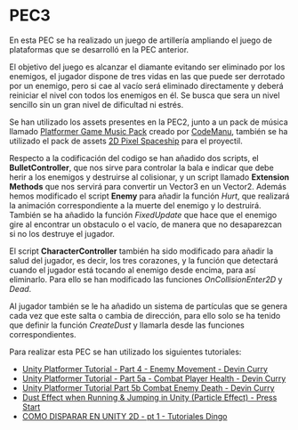 # PEC3

En esta PEC se ha realizado un juego de artillería ampliando el juego de plataformas que se desarrolló en la PEC anterior.

El objetivo del juego es alcanzar el diamante evitando ser eliminado por los enemigos, el jugador dispone de tres vidas en las que puede ser derrotado por un enemigo, pero si cae al vacío será eliminado directamente y deberá reiniciar el nivel con todos los enemigos en él. Se busca que sera un nivel sencillo sin un gran nivel de dificultad ni estrés.

Se han utilizado los assets presentes en la PEC2, junto a un pack de música llamado [Platformer Game Music Pack](https://opengameart.org/content/platformer-game-music-pack) creado por [CodeManu](https://opengameart.org/users/codemanu), también se ha utilizado el pack de assets [2D Pixel Spaceship](https://assetstore.unity.com/packages/2d/characters/2d-pixel-spaceship-two-small-ships-131545) para el proyectil.

Respecto a la codificación del codigo se han añadido dos scripts, el **BulletController**, que nos sirve para controlar la bala e indicar que debe herir a los enemigos y destruirse al colisionar, y un script llamado **Extension Methods** que nos servirá para convertir un Vector3 en un Vector2. Además hemos modificado el script **Enemy** para añadir la función _Hurt_, que realizará la animación correspondiente a la muerte del enemigo y lo destruirá. También se ha añadido la función _FixedUpdate_ que hace que el enemigo gire al encontrar un obstaculo o el vacío, de manera que no desaparezcan si no los destruye el jugador.

El script **CharacterController** también ha sido modificado para añadir la salud del jugador, es decir, los tres corazones, y la función que detectará cuando el jugador está tocando al enemigo desde encima, para así eliminarlo. Para ello se han modificado las funciones _OnCollisionEnter2D_ y _Dead_.

Al jugador también se le ha añadido un sistema de partículas que se genera cada vez que este salta o cambia de dirección, para ello solo se ha tenido que definir la función _CreateDust_ y llamarla desde las funciones correspondientes.

Para realizar esta PEC se han utilizado los siguientes tutoriales:

- [Unity Platformer Tutorial - Part 4 - Enemy Movement - Devin Curry](https://www.youtube.com/watch?v=LPNSh9mwT4w&t=1254s&ab_channel=DevinCurry)
- [Unity Platformer Tutorial - Part 5a - Combat Player Health - Devin Curry](https://www.youtube.com/watch?v=kRsBoo2p6uw&t=1120s&ab_channel=DevinCurry)
- [Unity Platformer Tutorial Part 5b Combat Enemy Death - Devin Curry](https://www.youtube.com/watch?v=e8DXLqGPosI&t=350s&ab_channel=DevinCurry)
- [Dust Effect when Running & Jumping in Unity (Particle Effect) - Press Start](https://www.youtube.com/watch?v=1CXVbCbqKyg&ab_channel=PressStart)
- [COMO DISPARAR EN UNITY 2D - pt 1 - Tutoriales Dingo](https://www.youtube.com/watch?v=MQnKjIWy2qI&t=627s&ab_channel=TutorialesDingo)
